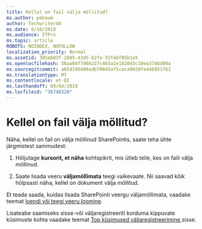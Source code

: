 ```yaml
---
title: Kellel on fail välja möllitud?
ms.author: pebaum
author: Techwriter40
ms.date: 9/10/2018
ms.audience: ITPro
ms.topic: article
ROBOTS: NOINDEX, NOFOLLOW
localization_priority: Normal
ms.assetid: 395eb03f-2885-43d5-b2fe-55febf85b1e5
ms.openlocfilehash: 56aa04f7866227c4b5a1e1828d3c10ea3746d00a
ms.sourcegitcommit: a65d196d00adb70045af5caca9828fe44b951f61
ms.translationtype: MT
ms.contentlocale: et-EE
ms.lasthandoff: 09/04/2019
ms.locfileid: "36748320"
---
```

# <a name="who-has-a-file-checked-out"></a>Kellel on fail välja möllitud?

Näha, kellel on fail on välja möllinud SharePointis, saate teha ühte järgmistest sammudest:
  
1. Hõljutage **kursorit, et näha** kohtspikrit, mis ütleb teile, kes on faili välja möllinud. 
    
2. Saate lisada veeru **väljamöllimata** teegi vaikevaate. Nii saavad kõik hõlpsasti näha, kellel on dokument välja möllitud. 
    
Et teada saada, kuidas lisada SharePointi veergu väljamöllimata, vaadake teemat [loendi või teegi veeru loomine](https://go.microsoft.com/fwlink/?linkid=2019591). 
  
Lisateabe saamiseks sisse-või väljaregistreeriti korduma kippuvate küsimuste kohta vaadake teemat [Top küsimused väljaregistreerimine,](https://go.microsoft.com/fwlink/?linkid=2018786)sisse.
  

